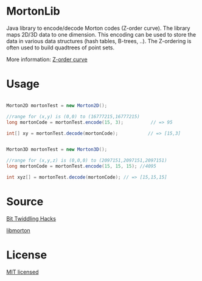 # MortonLib

Java library to encode/decode Morton codes (Z-order curve). The library maps 2D/3D data to one dimension. This encoding can be used to store the data in various data structures (hash tables, B-trees, ..). The Z-ordering is often used to build quadtrees of point sets. 

More information: [Z-order curve](https://en.wikipedia.org/wiki/Z-order_curve)

# Usage


```java

Morton2D mortonTest = new Morton2D();

//range for (x,y) is (0,0) to (16777215,16777215) 
long mortonCode = mortonTest.encode(15, 3);          // => 95

int[] xy = mortonTest.decode(mortonCode); 			// => [15,3]


```

```java

Morton3D mortonTest = new Morton3D();

//range for (x,y,z) is (0,0,0) to (2097151,2097151,2097151) 
long mortonCode = mortonTest.encode(15, 15, 15); //4095

int xyz[] = mortonTest.decode(mortonCode); // => [15,15,15]


```


# Source

[Bit Twiddling Hacks](http://graphics.stanford.edu/~seander/bithacks.html#InterleaveTableLookup) 

[libmorton](https://github.com/Forceflow/libmorton) 


# License 

[MIT licensed](https://github.com/eren-ck/MortonLib/blob/master/LICENSE)